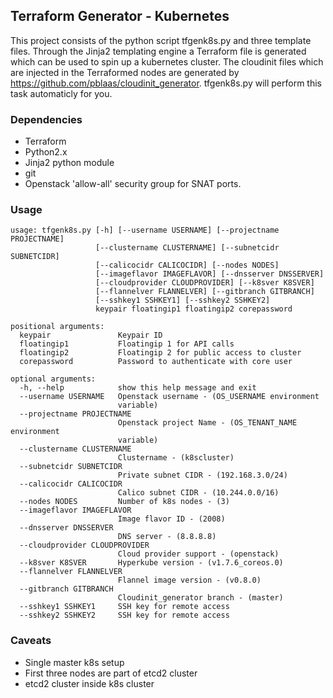 ## Terraform Generator - Kubernetes

This project consists of the python script tfgenk8s.py and three template files. Through the Jinja2 templating engine a Terraform file is generated which can be used to spin up a kubernetes cluster. The cloudinit files which are injected in the Terraformed nodes are generated by https://github.com/pblaas/cloudinit_generator. tfgenk8s.py will perform this task automaticly for you.

### Dependencies

* Terraform
* Python2.x
* Jinja2 python module
* git
* Openstack 'allow-all' security group for SNAT ports. 

### Usage
```
usage: tfgenk8s.py [-h] [--username USERNAME] [--projectname PROJECTNAME]
                   [--clustername CLUSTERNAME] [--subnetcidr SUBNETCIDR]
                   [--calicocidr CALICOCIDR] [--nodes NODES]
                   [--imageflavor IMAGEFLAVOR] [--dnsserver DNSSERVER]
                   [--cloudprovider CLOUDPROVIDER] [--k8sver K8SVER]
                   [--flannelver FLANNELVER] [--gitbranch GITBRANCH]
                   [--sshkey1 SSHKEY1] [--sshkey2 SSHKEY2]
                   keypair floatingip1 floatingip2 corepassword

positional arguments:
  keypair               Keypair ID
  floatingip1           Floatingip 1 for API calls
  floatingip2           Floatingip 2 for public access to cluster
  corepassword          Password to authenticate with core user

optional arguments:
  -h, --help            show this help message and exit
  --username USERNAME   Openstack username - (OS_USERNAME environment
                        variable)
  --projectname PROJECTNAME
                        Openstack project Name - (OS_TENANT_NAME environment
                        variable)
  --clustername CLUSTERNAME
                        Clustername - (k8scluster)
  --subnetcidr SUBNETCIDR
                        Private subnet CIDR - (192.168.3.0/24)
  --calicocidr CALICOCIDR
                        Calico subnet CIDR - (10.244.0.0/16)
  --nodes NODES         Number of k8s nodes - (3)
  --imageflavor IMAGEFLAVOR
                        Image flavor ID - (2008)
  --dnsserver DNSSERVER
                        DNS server - (8.8.8.8)
  --cloudprovider CLOUDPROVIDER
                        Cloud provider support - (openstack)
  --k8sver K8SVER       Hyperkube version - (v1.7.6_coreos.0)
  --flannelver FLANNELVER
                        Flannel image version - (v0.8.0)
  --gitbranch GITBRANCH
                        Cloudinit_generator branch - (master)
  --sshkey1 SSHKEY1     SSH key for remote access
  --sshkey2 SSHKEY2     SSH key for remote access
```

### Caveats
* Single master k8s setup
* First three nodes are part of etcd2 cluster
* etcd2 cluster inside k8s cluster
